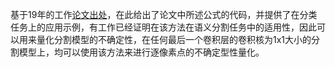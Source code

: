 基于19年的工作[论文出处](https://www.sciencedirect.com/science/article/abs/pii/S0950705119301558)，在此给出了论文中所述公式的代码，并提供了在分类任务上的应用示例，有工作已经证明在该方法在语义分割任务中的适用性，因此可以用来量化分割模型的不确定性，在任何最后一个卷积层的卷积核为1x1大小的分割模型上，均可以使用该方法来进行逐像素点的不确定型性量化。
